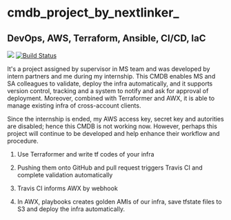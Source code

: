 # cmdb_project_by_nextlinker_
## DevOps, AWS, Terraform, Ansible, CI/CD, IaC
![](https://github.com/nathanjonjon/CMDB_project/structure.png)
[![Build Status](https://travis-ci.org/internnn/nextlinker_cmdb.svg?branch=master)](https://travis-ci.org/internnn/nextlinker_cmdb)

It's a project assigned by supervisor in MS team and was developed by intern partners and me during my internship. This CMDB enables MS and SA colleagues to validate, deploy the infra automatically, and it supports version control, tracking and a system to notify and ask for approval of deployment. Moreover, combined with Terraformer and AWX, it is able to manage existing infra of cross-account clients.

Since the internship is ended, my AWS access key, secret key and autorities are disabled; hence this CMDB is not working now. However, perhaps this project will continue to be developed and help enhance their workflow and procedure.

1. Use Terraformer and write tf codes of your infra

2. Pushing them onto GitHub and pull request triggers Travis CI and complete validation automatically

3. Travis CI informs AWX by webhook

4. In AWX, playbooks creates golden AMIs of our infra, save tfstate files to S3 and deploy the infra automatically.
